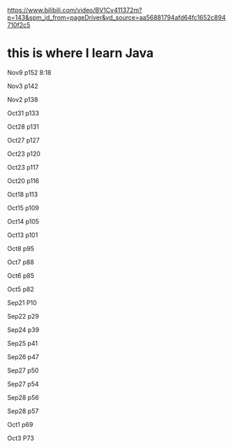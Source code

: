 https://www.bilibili.com/video/BV1Cv411372m?p=143&spm_id_from=pageDriver&vd_source=aa56881794afd64fc1652c894710f2c5 
# this is where I learn Java

Nov9 p152 8:18

Nov3 p142

Nov2 p138

Oct31 p133

Oct28 p131

Oct27 p127

Oct23 p120

Oct23 p117

Oct20 p116

Oct18  p113

Oct15 p109

Oct14 p105

Oct13 p101

Oct8 p95

Oct7 p88

Oct6 p85

Oct5 p82

Sep21 P10 

Sep22 p29

Sep24 p39

Sep25 p41

Sep26 p47

Sep27 p50

Sep27 p54

Sep28 p56

Sep28 p57

Oct1 p69

Oct3 P73
